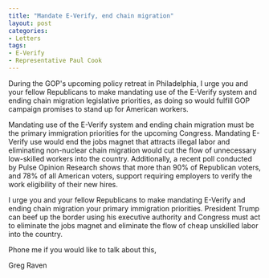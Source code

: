 ```yaml
---
title: "Mandate E-Verify, end chain migration"
layout: post
categories:
- Letters
tags:
- E-Verify
- Representative Paul Cook
---
```


During the GOP's upcoming policy retreat in Philadelphia, I urge you and your fellow Republicans to make mandating use of the E-Verify system and ending chain migration legislative priorities, as doing so would fulfill GOP campaign promises to stand up for American workers.

Mandating use of the E-Verify system and ending chain migration must be the primary immigration priorities for the upcoming Congress. Mandating E-Verify use would end the jobs magnet that attracts illegal labor and eliminating non-nuclear chain migration would cut the flow of unnecessary low-skilled workers into the country. Additionally, a recent poll conducted by Pulse Opinion Research shows that more than 90% of Republican voters, and 78% of all American voters, support requiring employers to verify the work eligibility of their new hires.

I urge you and your fellow Republicans to make mandating E-Verify and ending chain migration your primary immigration priorities. President Trump can beef up the border using his executive authority and Congress must act to eliminate the jobs magnet and eliminate the flow of cheap unskilled labor into the country.

Phone me if you would like to talk about this,

Greg Raven